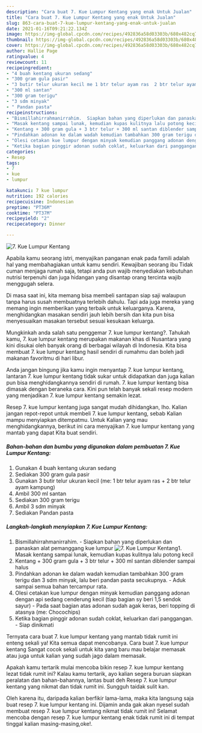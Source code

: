 ```yaml
---
description: "Cara buat 7. Kue Lumpur Kentang yang enak Untuk Jualan"
title: "Cara buat 7. Kue Lumpur Kentang yang enak Untuk Jualan"
slug: 863-cara-buat-7-kue-lumpur-kentang-yang-enak-untuk-jualan
date: 2021-01-16T09:21:22.134Z
image: https://img-global.cpcdn.com/recipes/492836a58d03303b/680x482cq70/7-kue-lumpur-kentang-foto-resep-utama.jpg
thumbnail: https://img-global.cpcdn.com/recipes/492836a58d03303b/680x482cq70/7-kue-lumpur-kentang-foto-resep-utama.jpg
cover: https://img-global.cpcdn.com/recipes/492836a58d03303b/680x482cq70/7-kue-lumpur-kentang-foto-resep-utama.jpg
author: Hallie Page
ratingvalue: 4
reviewcount: 11
recipeingredient:
- "4 buah kentang ukuran sedang"
- "300 gram gula pasir"
- "3 butir telur ukuran kecil me 1 btr telur ayam ras  2 btr telur ayam kampung"
- "300 ml santan"
- "300 gram terigu"
- "3 sdm minyak"
- " Pandan pasta"
recipeinstructions:
- "Bismillahirrahmanirrahim.  Siapkan bahan yang diperlukan dan panaskan alat pemanggang kue lumpur"
- "Masak kentang sampai lunak, kemudian kupas kulitnya lalu potong kecil"
- "Kentang + 300 gram gula + 3 btr telur + 300 ml santan diblender sampai halus"
- "Pindahkan adonan ke dalam wadah kemudian tambahkan 300 gram terigu dan 3 sdm minyak, lalu beri pandan pasta secukupnya.  Aduk sampai semua bahan tercampur rata."
- "Olesi cetakan kue lumpur dengan minyak kemudian panggang adonan dengan api sedang cenderung kecil (tiap bagian sy beri 1,5 sendok sayur)  Pada saat bagian atas adonan sudah agak keras, beri topping di atasnya (me: Chocochips)"
- "Ketika bagian pinggir adonan sudah coklat, keluarkan dari panggangan.  Siap dinikmati"
categories:
- Resep
tags:
- 7
- kue
- lumpur

katakunci: 7 kue lumpur 
nutrition: 192 calories
recipecuisine: Indonesian
preptime: "PT36M"
cooktime: "PT37M"
recipeyield: "2"
recipecategory: Dinner

---
```



![7. Kue Lumpur Kentang](https://img-global.cpcdn.com/recipes/492836a58d03303b/680x482cq70/7-kue-lumpur-kentang-foto-resep-utama.jpg)

Apabila kamu seorang istri, menyajikan panganan enak pada famili adalah hal yang membahagiakan untuk kamu sendiri. Kewajiban seorang ibu Tidak cuman menjaga rumah saja, tetapi anda pun wajib menyediakan kebutuhan nutrisi terpenuhi dan juga hidangan yang disantap orang tercinta wajib menggugah selera.

Di masa  saat ini, kita memang bisa membeli santapan siap saji walaupun tanpa harus susah membuatnya terlebih dahulu. Tapi ada juga mereka yang memang ingin memberikan yang terbaik untuk keluarganya. Karena, menghidangkan masakan sendiri jauh lebih bersih dan kita pun bisa menyesuaikan masakan tersebut sesuai kesukaan keluarga. 



Mungkinkah anda salah satu penggemar 7. kue lumpur kentang?. Tahukah kamu, 7. kue lumpur kentang merupakan makanan khas di Nusantara yang kini disukai oleh banyak orang di berbagai wilayah di Indonesia. Kita bisa membuat 7. kue lumpur kentang hasil sendiri di rumahmu dan boleh jadi makanan favoritmu di hari libur.

Anda jangan bingung jika kamu ingin menyantap 7. kue lumpur kentang, lantaran 7. kue lumpur kentang tidak sukar untuk didapatkan dan juga kalian pun bisa menghidangkannya sendiri di rumah. 7. kue lumpur kentang bisa dimasak dengan beraneka cara. Kini pun telah banyak sekali resep modern yang menjadikan 7. kue lumpur kentang semakin lezat.

Resep 7. kue lumpur kentang juga sangat mudah dihidangkan, lho. Kalian jangan repot-repot untuk membeli 7. kue lumpur kentang, sebab Kalian mampu menyiapkan ditempatmu. Untuk Kalian yang mau menghidangkannya, berikut ini cara menyajikan 7. kue lumpur kentang yang mantab yang dapat Kita buat sendiri.

<!--inarticleads1-->

##### Bahan-bahan dan bumbu yang digunakan dalam pembuatan 7. Kue Lumpur Kentang:

1. Gunakan 4 buah kentang ukuran sedang
1. Sediakan 300 gram gula pasir
1. Gunakan 3 butir telur ukuran kecil (me: 1 btr telur ayam ras + 2 btr telur ayam kampung)
1. Ambil 300 ml santan
1. Sediakan 300 gram terigu
1. Ambil 3 sdm minyak
1. Sediakan  Pandan pasta




<!--inarticleads2-->

##### Langkah-langkah menyiapkan 7. Kue Lumpur Kentang:

1. Bismillahirrahmanirrahim.  - Siapkan bahan yang diperlukan dan panaskan alat pemanggang kue lumpur
<img src="https://img-global.cpcdn.com/steps/f9f09c7841360674/160x128cq70/7-kue-lumpur-kentang-langkah-memasak-1-foto.jpg" alt="7. Kue Lumpur Kentang">1. Masak kentang sampai lunak, kemudian kupas kulitnya lalu potong kecil
1. Kentang + 300 gram gula + 3 btr telur + 300 ml santan diblender sampai halus
1. Pindahkan adonan ke dalam wadah kemudian tambahkan 300 gram terigu dan 3 sdm minyak, lalu beri pandan pasta secukupnya.  - Aduk sampai semua bahan tercampur rata.
1. Olesi cetakan kue lumpur dengan minyak kemudian panggang adonan dengan api sedang cenderung kecil (tiap bagian sy beri 1,5 sendok sayur)  - Pada saat bagian atas adonan sudah agak keras, beri topping di atasnya (me: Chocochips)
1. Ketika bagian pinggir adonan sudah coklat, keluarkan dari panggangan.  - Siap dinikmati




Ternyata cara buat 7. kue lumpur kentang yang mantab tidak rumit ini enteng sekali ya! Kita semua dapat mencobanya. Cara buat 7. kue lumpur kentang Sangat cocok sekali untuk kita yang baru mau belajar memasak atau juga untuk kalian yang sudah jago dalam memasak.

Apakah kamu tertarik mulai mencoba bikin resep 7. kue lumpur kentang lezat tidak rumit ini? Kalau kamu tertarik, ayo kalian segera buruan siapkan peralatan dan bahan-bahannya, lantas buat deh Resep 7. kue lumpur kentang yang nikmat dan tidak rumit ini. Sungguh taidak sulit kan. 

Oleh karena itu, daripada kalian berfikir lama-lama, maka kita langsung saja buat resep 7. kue lumpur kentang ini. Dijamin anda gak akan nyesel sudah membuat resep 7. kue lumpur kentang nikmat tidak rumit ini! Selamat mencoba dengan resep 7. kue lumpur kentang enak tidak rumit ini di tempat tinggal kalian masing-masing,oke!.

